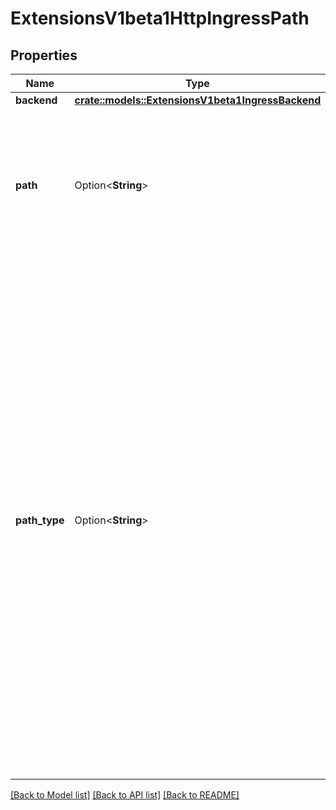 # ExtensionsV1beta1HttpIngressPath

## Properties

Name | Type | Description | Notes
------------ | ------------- | ------------- | -------------
**backend** | [**crate::models::ExtensionsV1beta1IngressBackend**](extensions.v1beta1.IngressBackend.md) |  | 
**path** | Option<**String**> | Path is matched against the path of an incoming request. Currently it can contain characters disallowed from the conventional \"path\" part of a URL as defined by RFC 3986. Paths must begin with a '/'. When unspecified, all paths from incoming requests are matched. | [optional]
**path_type** | Option<**String**> | PathType determines the interpretation of the Path matching. PathType can be one of the following values: * Exact: Matches the URL path exactly. * Prefix: Matches based on a URL path prefix split by '/'. Matching is   done on a path element by element basis. A path element refers is the   list of labels in the path split by the '/' separator. A request is a   match for path p if every p is an element-wise prefix of p of the   request path. Note that if the last element of the path is a substring   of the last element in request path, it is not a match (e.g. /foo/bar   matches /foo/bar/baz, but does not match /foo/barbaz). * ImplementationSpecific: Interpretation of the Path matching is up to   the IngressClass. Implementations can treat this as a separate PathType   or treat it identically to Prefix or Exact path types. Implementations are required to support all path types. Defaults to ImplementationSpecific. | [optional]

[[Back to Model list]](../README.md#documentation-for-models) [[Back to API list]](../README.md#documentation-for-api-endpoints) [[Back to README]](../README.md)


